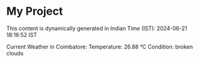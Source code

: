 # My Project

This content is dynamically generated in Indian Time (IST): 2024-06-21 18:16:52 IST


Current Weather in Coimbatore:
Temperature: 26.88 °C
Condition: broken clouds
